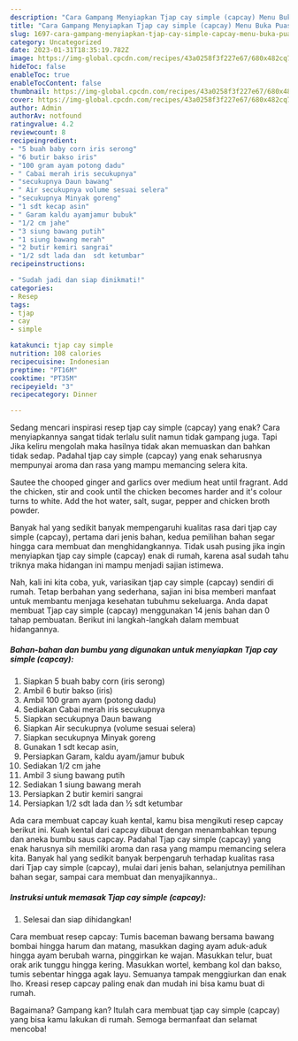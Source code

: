 ```yaml
---
description: "Cara Gampang Menyiapkan Tjap cay simple (capcay) Menu Buka Puas"
title: "Cara Gampang Menyiapkan Tjap cay simple (capcay) Menu Buka Puas"
slug: 1697-cara-gampang-menyiapkan-tjap-cay-simple-capcay-menu-buka-puas
category: Uncategorized
date: 2023-01-31T18:35:19.782Z
image: https://img-global.cpcdn.com/recipes/43a0258f3f227e67/680x482cq70/tjap-cay-simple-capcay-foto-resep-utama.jpg
hideToc: false
enableToc: true
enableTocContent: false
thumbnail: https://img-global.cpcdn.com/recipes/43a0258f3f227e67/680x482cq70/tjap-cay-simple-capcay-foto-resep-utama.jpg
cover: https://img-global.cpcdn.com/recipes/43a0258f3f227e67/680x482cq70/tjap-cay-simple-capcay-foto-resep-utama.jpg
author: Admin
authorAv: notfound
ratingvalue: 4.2
reviewcount: 8
recipeingredient:
- "5 buah baby corn iris serong"
- "6 butir bakso iris"
- "100 gram ayam potong dadu"
- " Cabai merah iris secukupnya"
- "secukupnya Daun bawang"
- " Air secukupnya volume sesuai selera"
- "secukupnya Minyak goreng"
- "1 sdt kecap asin"
- " Garam kaldu ayamjamur bubuk"
- "1/2 cm jahe"
- "3 siung bawang putih"
- "1 siung bawang merah"
- "2 butir kemiri sangrai"
- "1/2 sdt lada dan  sdt ketumbar"
recipeinstructions:

- "Sudah jadi dan siap dinikmati!"
categories:
- Resep
tags:
- tjap
- cay
- simple

katakunci: tjap cay simple 
nutrition: 108 calories
recipecuisine: Indonesian
preptime: "PT16M"
cooktime: "PT35M"
recipeyield: "3"
recipecategory: Dinner

---
```



Sedang mencari inspirasi resep tjap cay simple (capcay) yang enak? Cara menyiapkannya sangat tidak terlalu sulit namun tidak gampang juga. Tapi Jika keliru mengolah maka hasilnya tidak akan memuaskan dan bahkan tidak sedap. Padahal tjap cay simple (capcay) yang enak seharusnya mempunyai aroma dan rasa yang mampu memancing selera kita.


Sautee the chooped ginger and garlics over medium heat until fragrant. Add the chicken, stir and cook until the chicken becomes harder and it&#39;s colour turns to white. Add the hot water, salt, sugar, pepper and chicken broth powder.

Banyak hal yang sedikit banyak mempengaruhi kualitas rasa dari tjap cay simple (capcay), pertama dari jenis bahan, kedua pemilihan bahan segar hingga cara membuat dan menghidangkannya. Tidak usah pusing jika ingin menyiapkan tjap cay simple (capcay) enak di rumah, karena asal sudah tahu triknya maka hidangan ini mampu menjadi sajian istimewa.


Nah, kali ini kita coba, yuk, variasikan tjap cay simple (capcay) sendiri di rumah. Tetap berbahan yang sederhana, sajian ini bisa memberi manfaat untuk membantu menjaga kesehatan tubuhmu sekeluarga. Anda dapat membuat Tjap cay simple (capcay) menggunakan 14 jenis bahan dan 0 tahap pembuatan. Berikut ini langkah-langkah dalam membuat hidangannya.

<!--inarticleads1-->

##### Bahan-bahan dan bumbu yang digunakan untuk menyiapkan Tjap cay simple (capcay):

1. Siapkan 5 buah baby corn (iris serong)
1. Ambil 6 butir bakso (iris)
1. Ambil 100 gram ayam (potong dadu)
1. Sediakan  Cabai merah iris secukupnya
1. Siapkan secukupnya Daun bawang
1. Siapkan  Air secukupnya (volume sesuai selera)
1. Siapkan secukupnya Minyak goreng
1. Gunakan 1 sdt kecap asin,
1. Persiapkan  Garam, kaldu ayam/jamur bubuk
1. Sediakan 1/2 cm jahe
1. Ambil 3 siung bawang putih
1. Sediakan 1 siung bawang merah
1. Persiapkan 2 butir kemiri sangrai
1. Persiapkan 1/2 sdt lada dan ½ sdt ketumbar


Ada cara membuat capcay kuah kental, kamu bisa mengikuti resep capcay berikut ini. Kuah kental dari capcay dibuat dengan menambahkan tepung dan aneka bumbu saus capcay. Padahal Tjap cay simple (capcay) yang enak harusnya sih memiliki aroma dan rasa yang mampu memancing selera kita. Banyak hal yang sedikit banyak berpengaruh terhadap kualitas rasa dari Tjap cay simple (capcay), mulai dari jenis bahan, selanjutnya pemilihan bahan segar, sampai cara membuat dan menyajikannya.. 

<!--inarticleads2-->

##### Instruksi untuk memasak Tjap cay simple (capcay):


1. Selesai dan siap dihidangkan!

Cara membuat resep capcay: Tumis baceman bawang bersama bawang bombai hingga harum dan matang, masukkan daging ayam aduk-aduk hingga ayam berubah warna, pinggirkan ke wajan. Masukkan telur, buat orak arik tunggu hingga kering. Masukkan wortel, kembang kol dan bakso, tumis sebentar hingga agak layu. Semuanya tampak menggiurkan dan enak lho. Kreasi resep capcay paling enak dan mudah ini bisa kamu buat di rumah. 

Bagaimana? Gampang kan? Itulah cara membuat tjap cay simple (capcay) yang bisa kamu lakukan di rumah. Semoga bermanfaat dan selamat mencoba!
